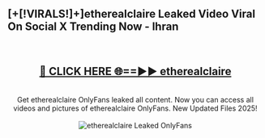 <h2>[+[!VIRALS!]+]etherealclaire Leaked Video Viral On Social X Trending Now - lhran</h2>
<br>
<div align="center">
<h2><a href="https://libra.edu.pl?etherealclaire" rel="nofollow">🔴 CLICK HERE 🌐==►► etherealclaire</a></h2>
<br>
Get etherealclaire OnlyFans leaked all content. Now you can access all videos and pictures of etherealclaire OnlyFans. New Updated Files 2025!
<br>
<br>
<a href="https://libra.edu.pl?etherealclaire" rel="nofollow" data-target="animated-image.originalLink"><img src="https://i.ibb.co.com/WyWwxjT/player-gif2.gif" alt="etherealclaire Leaked OnlyFans" style="max-width: 100%; display: inline-block;" data-target="animated-image.originalImage"></a>
</div>
<br>
